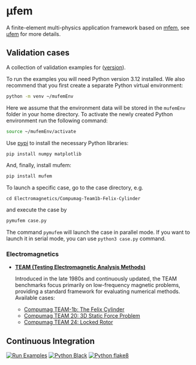 # μfem

A finite-element multi-physics application framework based on [mfem](https://mfem.org/), see [μfem](https://raiden-numerics.github.io/mufem-doc/index.html) for more details.

## Validation cases

A collection of validation examples for ([version](VERSION)).

To run the examples you will need Python version 3.12 installed. We also recommend that you first create a separate Python virtual environment:
```bash
python -m venv ~/mufemEnv
```
Here we assume that the environment data will be stored in the `mufemEnv` folder in your home directory. To activate the newly created Python environment run the following command:
```bash
source ~/mufemEnv/activate
```

Use [pypi](https://pypi.org/project/mufem/) to install the necessary Python libraries:
```bash
pip install numpy matplotlib
```
And, finally, install mufem:
```bash
pip install mufem
```

To launch a specific case, go to the case directory, e.g.
```
cd Electromagnetics/Compumag-Team1b-Felix-Cylinder
```
and execute the case by
```bash
pymufem case.py
```
The command `pymufem` will launch the case in parallel mode. If you want to launch it in serial mode, you can use `python3 case.py` command.

### Electromagnetics

* [**TEAM (Testing Electromagnetic Analysis Methods)**](https://www.compumag.org/wp/team/)

  Introduced in the late 1980s and continuously updated, the TEAM benchmarks focus primarily on low-frequency magnetic problems, providing a standard framework for evaluating numerical methods. Available cases:

  - [Compumag TEAM-1b: The Felix Cylinder](Electromagnetics/Compumag-Team1b-Felix-Cylinder/README.md)
  - [Compumag TEAM 20: 3D Static Force Problem](Electromagnetics/Compumag-Team20-3D-Static-Force-Problem/README.md)
  - [Compumag TEAM 24: Locked Rotor](Electromagnetics/Compumag-Team24-Locked-Rotor/README.md)

## Continuous Integration

[![Run Examples](https://github.com/Raiden-Numerics/mufem-examples/actions/workflows/run_cases.yml/badge.svg)](https://github.com/Raiden-Numerics/mufem-examples/actions/workflows/run_cases.yml)
[![Python Black](https://github.com/Raiden-Numerics/mufem-examples/actions/workflows/black-check.yaml/badge.svg)](https://github.com/Raiden-Numerics/mufem-examples/actions/workflows/black-check.yaml)
[![Python flake8](https://github.com/Raiden-Numerics/mufem-examples/actions/workflows/flake8.yaml/badge.svg)](https://github.com/Raiden-Numerics/mufem-examples/actions/workflows/flake8.yaml)
